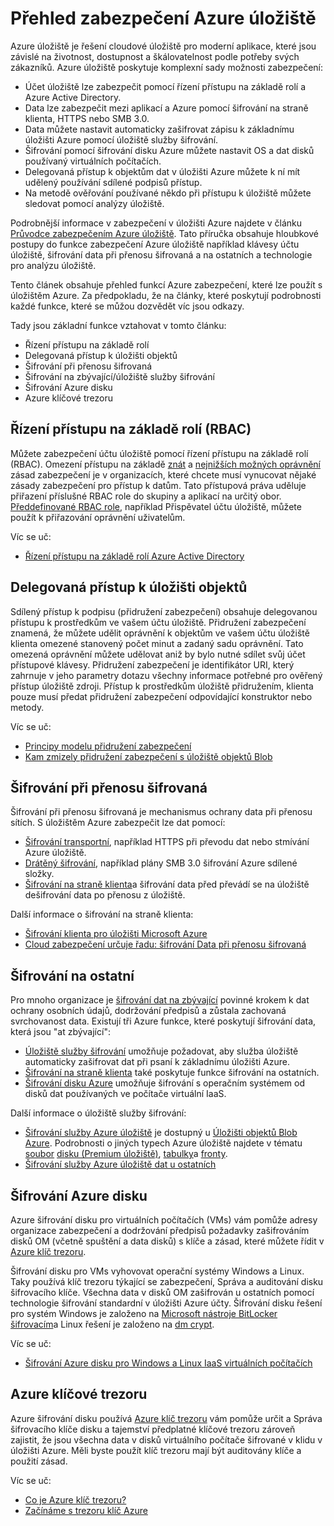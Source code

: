 <properties
   pageTitle="Přehled zabezpečení Azure úložiště | Microsoft Azure"
   description=" Azure úložiště je řešení cloudové úložiště pro moderní aplikace, které jsou závislé na životnost, dostupnost a škálovatelnost podle potřeby svých zákazníků. Tento článek obsahuje přehled základních funkcí Azure zabezpečení, které lze použít s Azure úložiště. "
   services="security"
   documentationCenter="na"
   authors="TerryLanfear"
   manager="MBaldwin"
   editor="TomSh"/>

<tags
   ms.service="security"
   ms.devlang="na"
   ms.topic="article"
   ms.tgt_pltfrm="na"
   ms.workload="na"
   ms.date="09/16/2016"
   ms.author="terrylan"/>

# <a name="azure-storage-security-overview"></a>Přehled zabezpečení Azure úložiště

Azure úložiště je řešení cloudové úložiště pro moderní aplikace, které jsou závislé na životnost, dostupnost a škálovatelnost podle potřeby svých zákazníků. Azure úložiště poskytuje komplexní sady možnosti zabezpečení:

- Účet úložiště lze zabezpečit pomocí řízení přístupu na základě rolí a Azure Active Directory.
- Data lze zabezpečit mezi aplikací a Azure pomocí šifrování na straně klienta, HTTPS nebo SMB 3.0.
- Data můžete nastavit automaticky zašifrovat zápisu k základnímu úložišti Azure pomocí úložiště služby šifrování.
- Šifrování pomocí šifrování disku Azure můžete nastavit OS a dat disků používaný virtuálních počítačích.
- Delegovaná přístup k objektům dat v úložišti Azure můžete k ní mít udělený používání sdílené podpisů přístup.
- Na metodě ověřování používané někdo při přístupu k úložiště můžete sledovat pomocí analýzy úložiště.

Podrobnější informace v zabezpečení v úložišti Azure najdete v článku [Průvodce zabezpečením Azure úložiště](../storage/storage-security-guide.md). Tato příručka obsahuje hloubkové postupy do funkce zabezpečení Azure úložiště například klávesy účtu úložiště, šifrování data při přenosu šifrovaná a na ostatních a technologie pro analýzu úložiště.

Tento článek obsahuje přehled funkcí Azure zabezpečení, které lze použít s úložištěm Azure. Za předpokladu, že na články, které poskytují podrobnosti každé funkce, které se můžou dozvědět víc jsou odkazy.

Tady jsou základní funkce vztahovat v tomto článku:

- Řízení přístupu na základě rolí
- Delegovaná přístup k úložišti objektů
- Šifrování při přenosu šifrovaná
- Šifrování na zbývající/úložiště služby šifrování
- Šifrování Azure disku
- Azure klíčové trezoru

## <a name="role-based-access-control-rbac"></a>Řízení přístupu na základě rolí (RBAC)

Můžete zabezpečení účtu úložiště pomocí řízení přístupu na základě rolí (RBAC). Omezení přístupu na základě [znát](https://en.wikipedia.org/wiki/Need_to_know) a [nejnižších možných oprávnění](https://en.wikipedia.org/wiki/Principle_of_least_privilege) zásad zabezpečení je v organizacích, které chcete musí vynucovat nějaké zásady zabezpečení pro přístup k datům. Tato přístupová práva uděluje přiřazení příslušné RBAC role do skupiny a aplikací na určitý obor. [Předdefinované RBAC role](../active-directory/role-based-access-built-in-roles.md), například Přispěvatel účtu úložiště, můžete použít k přiřazování oprávnění uživatelům.

Víc se uč:

- [Řízení přístupu na základě rolí Azure Active Directory](../active-directory/role-based-access-control-configure.md)

## <a name="delegated-access-to-storage-objects"></a>Delegovaná přístup k úložišti objektů

Sdílený přístup k podpisu (přidružení zabezpečení) obsahuje delegovanou přístupu k prostředkům ve vašem účtu úložiště. Přidružení zabezpečení znamená, že můžete udělit oprávnění k objektům ve vašem účtu úložiště klienta omezené stanovený počet minut a zadaný sadu oprávnění. Tato omezená oprávnění můžete udělovat aniž by bylo nutné sdílet svůj účet přístupové klávesy. Přidružení zabezpečení je identifikátor URI, který zahrnuje v jeho parametry dotazu všechny informace potřebné pro ověřený přístup úložiště zdroji. Přístup k prostředkům úložiště přidružením, klienta pouze musí předat přidružení zabezpečení odpovídající konstruktor nebo metody.

Víc se uč:

- [Principy modelu přidružení zabezpečení](../storage/storage-dotnet-shared-access-signature-part-1.md)
- [Kam zmizely přidružení zabezpečení s úložiště objektů Blob](../storage/storage-dotnet-shared-access-signature-part-2.md)

## <a name="encryption-in-transit"></a>Šifrování při přenosu šifrovaná
Šifrování při přenosu šifrovaná je mechanismus ochrany data při přenosu sítích. S úložištěm Azure zabezpečit lze dat pomocí:

- [Šifrování transportní](../storage/storage-security-guide.md#encryption-in-transit), například HTTPS při převodu dat nebo stmívání Azure úložiště.
- [Drátěný šifrování](../storage/storage-security-guide.md#using-encryption-during-transit-with-azure-file-shares), například plány SMB 3.0 šifrování Azure sdílené složky.
- [Šifrování na straně klienta](../storage/storage-security-guide.md#using-client-side-encryption-to-secure-data-that-you-send-to-storage)a šifrování data před převádí se na úložiště dešifrování data po přenosu z úložiště.

Další informace o šifrování na straně klienta:

- [Šifrování klienta pro úložišti Microsoft Azure](https://blogs.msdn.microsoft.com/windowsazurestorage/2015/04/28/client-side-encryption-for-microsoft-azure-storage-preview/)
- [Cloud zabezpečení určuje řadu: šifrování Data při přenosu šifrovaná](http://blogs.microsoft.com/cybertrust/2015/08/10/cloud-security-controls-series-encrypting-data-in-transit/)

## <a name="encryption-at-rest"></a>Šifrování na ostatní

Pro mnoho organizace je [šifrování dat na zbývající](https://blogs.microsoft.com/cybertrust/2015/09/10/cloud-security-controls-series-encrypting-data-at-rest/) povinné krokem k dat ochrany osobních údajů, dodržování předpisů a zůstala zachovaná svrchovanost data. Existují tři Azure funkce, které poskytují šifrování data, která jsou "at zbývající":

- [Úložiště služby šifrování](../storage/storage-security-guide.md#encryption-at-rest) umožňuje požadovat, aby služba úložiště automaticky zašifrovat dat při psaní k základnímu úložišti Azure.
- [Šifrování na straně klienta](../storage/storage-security-guide.md#client-side-encryption) také poskytuje funkce šifrování na ostatních.
- [Šifrování disku Azure](../storage/storage-security-guide.md#using-azure-disk-encryption-to-encrypt-disks-used-by-your-virtual-machines) umožňuje šifrování s operačním systémem od disků dat používaných ve počítače virtuální IaaS.

Další informace o úložiště služby šifrování:

- [Šifrování služby Azure úložiště](https://azure.microsoft.com/services/storage/) je dostupný u [Úložišti objektů Blob Azure](https://azure.microsoft.com/services/storage/blobs/). Podrobnosti o jiných typech Azure úložiště najdete v tématu [soubor](https://azure.microsoft.com/services/storage/files/) [disku (Premium úložiště)](https://azure.microsoft.com/services/storage/premium-storage/), [tabulky](https://azure.microsoft.com/services/storage/tables/)a [fronty](https://azure.microsoft.com/services/storage/queues/).
- [Šifrování služby Azure úložiště dat u ostatních](../storage/storage-service-encryption.md)

## <a name="azure-disk-encryption"></a>Šifrování Azure disku

Azure šifrování disku pro virtuálních počítačích (VMs) vám pomůže adresy organizace zabezpečení a dodržování předpisů požadavky zašifrováním disků OM (včetně spuštění a data disků) s klíče a zásad, které můžete řídit v [Azure klíč trezoru](https://azure.microsoft.com/services/key-vault/).

Šifrování disku pro VMs vyhovovat operační systémy Windows a Linux. Taky používá klíč trezoru týkající se zabezpečení, Správa a auditování disku šifrovacího klíče. Všechna data v disků OM zašifrován u ostatních pomocí technologie šifrování standardní v úložišti Azure účty. Šifrování disku řešení pro systém Windows je založeno na [Microsoft nástroje BitLocker šifrovacím](https://technet.microsoft.com/library/cc732774.aspx)a Linux řešení je založeno na [dm crypt](https://en.wikipedia.org/wiki/Dm-crypt).

Víc se uč:

- [Šifrování Azure disku pro Windows a Linux IaaS virtuálních počítačích](https://gallery.technet.microsoft.com/Azure-Disk-Encryption-for-a0018eb0)

## <a name="azure-key-vault"></a>Azure klíčové trezoru

Azure šifrování disku používá [Azure klíč trezoru](https://azure.microsoft.com/services/key-vault/) vám pomůže určit a Správa šifrovacího klíče disku a tajemství předplatné klíčové trezoru zároveň zajistit, že jsou všechna data v disků virtuálního počítače šifrované v klidu v úložišti Azure. Měli byste použít klíč trezoru mají být auditovány klíče a použití zásad.

Víc se uč:

- [Co je Azure klíč trezoru?](../key-vault/key-vault-whatis.md)
- [Začínáme s trezoru klíč Azure](../key-vault/key-vault-get-started.md)
